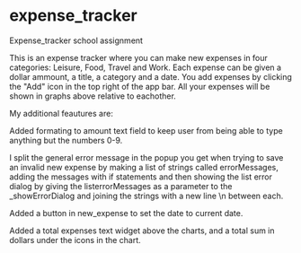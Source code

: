 # expense_tracker
 Expense_tracker school assignment


This is an expense tracker where you can make new expenses in four categories: Leisure, Food, Travel and Work.
Each expense can be given a dollar ammount, a title, a category and a date.  You add expenses by clicking the "Add" icon in the top right of the app bar.
All your expenses will be shown in graphs above relative to eachother.



My additional feautures are:

Added formating to amount text field to keep user from being able to type anything but the numbers 0-9.

I split the general error message in the popup you get when trying to save an invalid new expense by making a list of strings called errorMessages, adding the messages with if statements and then showing the list error dialog by giving the listerrorMessages as a parameter to the _showErrorDialog and joining the strings with a new line \n between each.

Added a button in new_expense to set the date to current date.

Added a total expenses text widget above the charts, and a total sum in dollars under the icons in the chart.